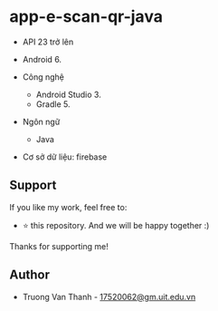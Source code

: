 # app-e-scan-qr-java

- API 23 trở lên
- Android 6.
- Công nghệ
  - Android Studio 3.
  - Gradle 5.

- Ngôn ngữ
  - Java
 
- Cơ sở dữ liệu: firebase

## Support
If you like my work, feel free to:

- ⭐ this repository. And we will be happy together :)

Thanks for supporting me!

## Author

- Truong Van Thanh - 17520062@gm.uit.edu.vn
